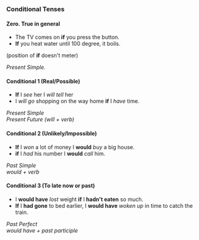 ### Conditional Tenses


#### Zero. True in general  

- The TV comes on **if** you press the button.
- **If** you heat water until 100 degree, it boils.

(position of **if** doesn't meter)

_Present Simple._

#### Conditional 1 (Real/Possible)

- **If** I _see_ her I _will tell_ her
- I _will_ _go_ shopping on the way home **if** I _have_ time.

_Present Simple  
Present Future (will + verb)_

#### Conditional 2 (Unlikely/Impossible)

- **If** I _won_ a lot of money I **would** _buy_ a big house.
- **if** I _had_ his number I **would** _call_ him.

_Past Simple  
would + verb_

#### Conditional 3 (To late now or past)

- I **would have** _lost_ weight **if** I **hadn't eaten** so much.
- **If** I **had gone** to bed earlier, I **would have** _woken up_ in time to catch the train.


_Past Perfect  
would have + past participle_ 